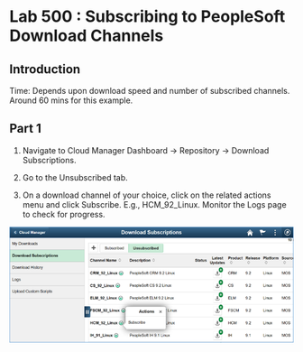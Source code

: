 # Lab 500 : Subscribing to PeopleSoft Download Channels

## Introduction

Time: Depends upon download speed and number of subscribed channels.  Around 60 mins for this example. 

## Part 1

1.	Navigate to Cloud Manager Dashboard -> Repository -> Download Subscriptions.

2.	Go to the Unsubscribed tab.

3.	On a download channel of your choice, click on the related actions menu and click Subscribe. E.g., HCM_92_Linux.
 Monitor the Logs page to check for progress. 

![](./images/1.png "")
